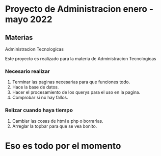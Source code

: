 # Proyecto de Administracion enero - mayo 2022

## Materias

Administracion Tecnologicas

Este proyecto es realizado para la materia de Administracion Tecnologicas


### Necesario realizar
1. Terminar las paginas necesarias para que funciones todo.
2. Hace la base de datos.
3. Hacer el procesamiento de los querys para el uso en la pagina.
4. Comprobar si no hay fallos.

### Relizar cuando haya tiempo
1. Cambiar las cosas de html a php o borrarlas.
2. Arreglar la topbar para que se vea bonito.


# Eso es todo por el momento 

